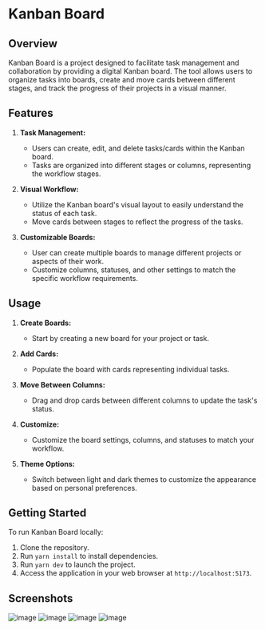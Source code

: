 # Kanban Board

## Overview

Kanban Board is a project designed to facilitate task management and collaboration by providing a digital Kanban board. The tool allows users to organize tasks into boards, create and move cards between different stages, and track the progress of their projects in a visual manner.

## Features

1. **Task Management:**

   - Users can create, edit, and delete tasks/cards within the Kanban board.
   - Tasks are organized into different stages or columns, representing the workflow stages.

2. **Visual Workflow:**

   - Utilize the Kanban board's visual layout to easily understand the status of each task.
   - Move cards between stages to reflect the progress of the tasks.

3. **Customizable Boards:**
   - User can create multiple boards to manage different projects or aspects of their work.
   - Customize columns, statuses, and other settings to match the specific workflow requirements.

## Usage

1. **Create Boards:**

   - Start by creating a new board for your project or task.

2. **Add Cards:**

   - Populate the board with cards representing individual tasks.

3. **Move Between Columns:**

   - Drag and drop cards between different columns to update the task's status.

4. **Customize:**

   - Customize the board settings, columns, and statuses to match your workflow.

5. **Theme Options:**
   - Switch between light and dark themes to customize the appearance based on personal preferences.

## Getting Started

To run Kanban Board locally:

1. Clone the repository.
2. Run `yarn install` to install dependencies.
3. Run `yarn dev` to launch the project.
4. Access the application in your web browser at `http://localhost:5173`.

## Screenshots

![image](https://github.com/BohdanShh/Kanban-Board/assets/99605305/b3ea8af1-afa8-4c48-9844-493d536a354b)
![image](https://github.com/BohdanShh/Kanban-Board/assets/99605305/7da7d498-27bb-4c96-a707-d0603bdb1897)
![image](https://github.com/BohdanShh/Kanban-Board/assets/99605305/ae0450d2-de8f-4464-802e-4a36b10cc26f)
![image](https://github.com/BohdanShh/Kanban-Board/assets/99605305/b7c45c1e-5853-47dc-9842-6bd4209b321f)
